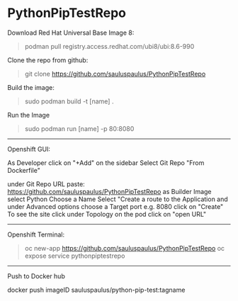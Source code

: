 # PythonPipTestRepo


Download Red Hat Universal Base Image 8:
>podman pull registry.access.redhat.com/ubi8/ubi:8.6-990

Clone the repo from github:
>git clone https://github.com/sauluspaulus/PythonPipTestRepo

Build the image:
>sudo podman build -t [name] .

Run the Image
>sudo podman run [name] -p 80:8080


___________________
Openshift GUI:

As Developer click on "+Add" on the sidebar
Select Git Repo "From Dockerfile"

under Git Repo URL paste: https://github.com/sauluspaulus/PythonPipTestRepo
as Builder Image select Python
Choose a Name
Select "Create a route to the Application
and under Advanced options choose a Target port e.g. 8080
click on "Create"
To see the site click under Topology on the pod click on "open URL"

___________________
Openshift Terminal:

>oc new-app https://github.com/sauluspaulus/PythonPipTestRepo
>oc expose service pythonpiptestrepo

____________________________________
Push to Docker hub

docker push imageID sauluspaulus/python-pip-test:tagname
